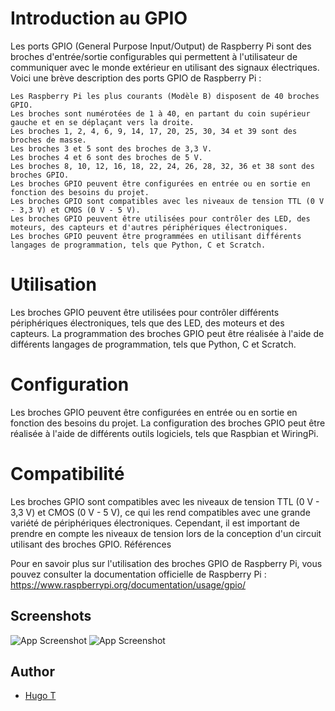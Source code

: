 # Introduction au GPIO


Les ports GPIO (General Purpose Input/Output) de Raspberry Pi sont des broches d'entrée/sortie configurables qui permettent à l'utilisateur de communiquer avec le monde extérieur en utilisant des signaux électriques. Voici une brève description des ports GPIO de Raspberry Pi :

    Les Raspberry Pi les plus courants (Modèle B) disposent de 40 broches GPIO.
    Les broches sont numérotées de 1 à 40, en partant du coin supérieur gauche et en se déplaçant vers la droite.
    Les broches 1, 2, 4, 6, 9, 14, 17, 20, 25, 30, 34 et 39 sont des broches de masse.
    Les broches 3 et 5 sont des broches de 3,3 V.
    Les broches 4 et 6 sont des broches de 5 V.
    Les broches 8, 10, 12, 16, 18, 22, 24, 26, 28, 32, 36 et 38 sont des broches GPIO.
    Les broches GPIO peuvent être configurées en entrée ou en sortie en fonction des besoins du projet.
    Les broches GPIO sont compatibles avec les niveaux de tension TTL (0 V - 3,3 V) et CMOS (0 V - 5 V).
    Les broches GPIO peuvent être utilisées pour contrôler des LED, des moteurs, des capteurs et d'autres périphériques électroniques.
    Les broches GPIO peuvent être programmées en utilisant différents langages de programmation, tels que Python, C et Scratch.

# Utilisation

Les broches GPIO peuvent être utilisées pour contrôler différents périphériques électroniques, tels que des LED, des moteurs et des capteurs. La programmation des broches GPIO peut être réalisée à l'aide de différents langages de programmation, tels que Python, C et Scratch.

# Configuration

Les broches GPIO peuvent être configurées en entrée ou en sortie en fonction des besoins du projet. La configuration des broches GPIO peut être réalisée à l'aide de différents outils logiciels, tels que Raspbian et WiringPi.


# Compatibilité

Les broches GPIO sont compatibles avec les niveaux de tension TTL (0 V - 3,3 V) et CMOS (0 V - 5 V), ce qui les rend compatibles avec une grande variété de périphériques électroniques. Cependant, il est important de prendre en compte les niveaux de tension lors de la conception d'un circuit utilisant des broches GPIO.
Références

Pour en savoir plus sur l'utilisation des broches GPIO de Raspberry Pi, vous pouvez consulter la documentation officielle de Raspberry Pi : https://www.raspberrypi.org/documentation/usage/gpio/


## Screenshots

![App Screenshot](https://media.discordapp.net/attachments/733366929561092157/1078754544072278086/concept2.png)
![App Screenshot](https://media.discordapp.net/attachments/733366929561092157/1078670237077090354/image.png?width=1835&height=910)



## Author

- [Hugo T](https://www.github.com/HugoTby)

